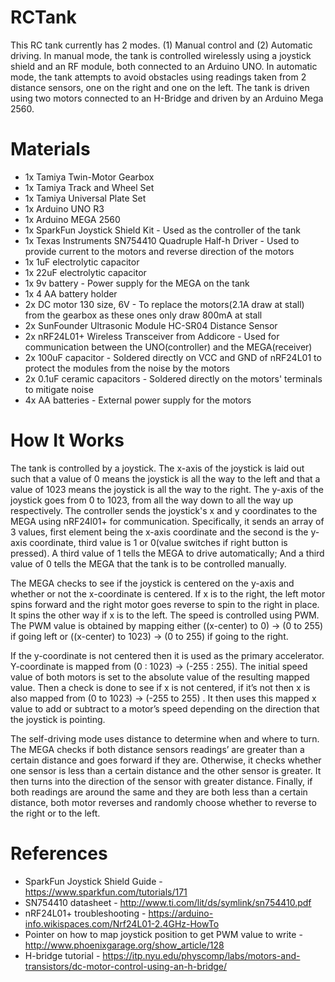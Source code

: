 # RCTank
 
  This RC tank currently has 2 modes. (1) Manual control and (2) Automatic driving. In manual mode, the tank is controlled wirelessly
  using a joystick shield and an RF module, both connected to an Arduino UNO. In automatic mode, the tank attempts to avoid obstacles
  using readings taken from 2 distance sensors, one on the right and one on the left. The tank is driven using two motors connected to   an H-Bridge and driven by an Arduino Mega 2560.

# Materials

  *	1x Tamiya Twin-Motor Gearbox
  *	1x Tamiya Track and Wheel Set
  *	1x Tamiya Universal Plate Set
  *	1x Arduino UNO R3
  *	1x Arduino MEGA 2560
  *	1x SparkFun Joystick Shield Kit - Used as the controller of the tank
  *	1x Texas Instruments SN754410 Quadruple Half-h Driver - Used to provide current to the motors and reverse direction of the 		motors
  *	1x 1uF electrolytic capacitor
  *	1x 22uF electrolytic capacitor
  *	1x 9v battery - Power supply for the MEGA on the tank
  *	1x 4 AA battery holder
  *	2x DC motor 130 size, 6V - To replace the motors(2.1A draw at stall) from the gearbox as these ones only draw 800mA at stall
  *	2x SunFounder Ultrasonic Module HC-SR04 Distance Sensor
  *	2x nRF24L01+ Wireless Transceiver from Addicore - Used for communication between the UNO(controller) and the MEGA(receiver)
  *	2x 100uF capacitor - Soldered directly on VCC and GND of nRF24L01 to protect the modules from the noise by the motors
  *	2x 0.1uF ceramic capacitors - Soldered directly on the motors' terminals to mitigate noise
  *	4x AA batteries - External power supply for the motors

# How It Works

  The tank is controlled by a joystick. The x-axis of the joystick is laid out such that a value of 0 means the joystick is all the  	  way to the left and that a value of 1023 means the joystick is all the way to the right. The y-axis of the joystick goes from 0 to   1023, from all the way down to all the way up respectively. The controller sends the joystick's x and y coordinates to the MEGA    	  using nRF24l01+ for communication. Specifically, it sends an array of 3 values, first element being the x-axis coordinate and    the second is the y-axis coordinate, third value is 1 or 0(value switches if right button is pressed). A third value of 1 tells the   MEGA to drive automatically; And a third value of 0 tells the MEGA that the tank is to be controlled manually. 
  
  The MEGA checks to see if the joystick is centered on the y-axis and whether or not the x-coordinate is centered. If x is to the right, the left       motor spins forward and the right motor goes reverse to spin to the right in place. It spins the other way if x is to the left. The speed is controlled using PWM. The PWM value is obtained by mapping either ((x-center) to 0) -> (0 to 255) if going     left or ((x-center) to 1023) -> (0 to 255) if going to the right.

  If the y-coordinate is not centered then it is used as the primary accelerator. Y-coordinate is mapped from (0 : 1023) -> (-255 : 255). The initial speed value of both       motors is set to the absolute value of the resulting mapped value. Then a check is done to see if x is not centered, if it’s not then x is also mapped from (0 to 1023) -> (-255 to 255) . It then uses this mapped x value to add or subtract to a motor’s speed depending on the direction that the   joystick is pointing.

  The self-driving mode uses distance to determine when and where to turn. The MEGA checks if both distance sensors readings’ are       greater than a certain distance and goes forward if they are. Otherwise, it checks whether one sensor is less than a certain          distance and the other sensor is greater. It then turns into the direction of the sensor with greater    distance. Finally, if both readings are around the same and they are both less than a certain distance, both motor reverses and       randomly choose whether to reverse to the right or to the left.

# References

  *	SparkFun Joystick Shield Guide - https://www.sparkfun.com/tutorials/171
  *	SN754410 datasheet - http://www.ti.com/lit/ds/symlink/sn754410.pdf
  *	nRF24L01+ troubleshooting - https://arduino-info.wikispaces.com/Nrf24L01-2.4GHz-HowTo
  *	Pointer on how to map joystick position to get PWM value to write - http://www.phoenixgarage.org/show_article/128
  *	H-bridge tutorial - https://itp.nyu.edu/physcomp/labs/motors-and-transistors/dc-motor-control-using-an-h-bridge/
